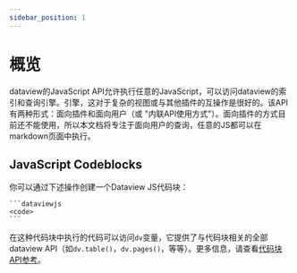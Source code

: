 ```yaml
---
sidebar_position: 1
---
```

# 概览

dataview的JavaScript API允许执行任意的JavaScript，可以访问dataview的索引和查询引擎。引擎，这对于复杂的视图或与其他插件的互操作是很好的。该API有两种形式：面向插件和面向用户（或 "内联API使用方式"）。面向插件的方式目前还不能使用，所以本文档将专注于面向用户的查询，任意的JS都可以在markdown页面中执行。

## JavaScript Codeblocks

你可以通过下述操作创建一个Dataview JS代码块：

~~~
```dataviewjs
<code>
```
~~~

在这种代码块中执行的代码可以访问`dv`变量，它提供了与代码块相关的全部dataview API（如`dv.table()`，`dv.pages()`，等等）。更多信息，请查看[代码块API参考](/docs/api/code-reference)。
